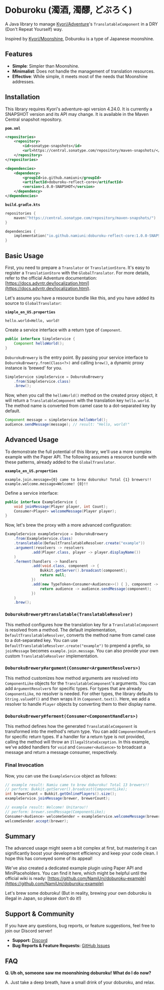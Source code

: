# Doburoku (濁酒, 濁醪, どぶろく)

A Java library to manage [Kyori/Adventure](https://github.com/KyoriPowered/adventure)'s `TranslatableComponent` in a DRY (Don't Repeat Yourself) way. 

Inspired by [Kyori/Moonshine](https://github.com/KyoriPowered/moonshine), Doburoku is a type of Japanese moonshine.

## Features

* **Simple**: Simpler than Moonshine.
* **Minimalist**: Does not handle the management of translation resources.
* **Effective**: While simple, it meets most of the needs that Moonshine addresses.

## Installation

This library requires Kyori's adventure-api version 4.24.0. It is currently a SNAPSHOT version and its API may change. It is available in the Maven Central snapshot repository.

**`pom.xml`**

```xml
<repositories>
    <repository>
        <id>sonatype-snapshots</id>
        <url>https://central.sonatype.com/repository/maven-snapshots/</url>
    </repository>
</repositories>

<dependencies>
    <dependency>
        <groupId>io.github.namiuni</groupId>
        <artifactId>doburoku-reflect-core</artifactId>
        <version>1.0.0-SNAPSHOT</version>
    </dependency>
</dependencies>
```

**`build.gradle.kts`**

```kotlin
repositories {
    maven("https://central.sonatype.com/repository/maven-snapshots/")
}

dependencies {
    implementation("io.github.namiuni:doburoku-reflect-core:1.0.0-SNAPSHOT")
}
```

## Basic Usage

First, you need to prepare a `Translator` or `TranslationStore`. It's easy to register a `TranslationStore` with the `GlobalTranslator`. For more details, refer to the official Adventure documentation: [https://docs.advntr.dev/localization.html](https://docs.advntr.dev/localization.html).

Let's assume you have a resource bundle like this, and you have added its source to `GlobalTranslator`:

**`simple_en_US.properties`**

```properties
hello.world=Hello, world!
```

Create a service interface with a return type of `Component`.

```java
public interface SimpleService {
    Component helloWorld();
}
```

`DoburokuBrewery` is the entry point. By passing your service interface to `DoburokuBrewery.from(Class<?>)` and calling `brew()`, a dynamic proxy instance is 'brewed' for you.

```java
SimpleService simpleService = DoburokuBrewery
    .from(SimpleService.class)
    .brew();
```

Now, when you call the `helloWorld()` method on the created proxy object, it will return a `TranslatableComponent` with the translation key `hello.world`. The method name is converted from camel case to a dot-separated key by default.

```java
Component message = simpleService.helloWorld();
audience.sendMessage(message); // result: "Hello, world!"
```

## Advanced Usage

To demonstrate the full potential of this library, we'll use a more complex example with the Paper API. The following assumes a resource bundle with these patterns, already added to the `GlobalTranslator`.

**`example_en_US.properties`**

```properties
example.join.message={0} came to brew doburoku! Total {1} brewers!!
example.welcome.message=Welcome! {0}!!
```

Define a service interface:

```java
public interface ExampleService {
    void joinMessage(Player player, int Count);
    Consumer<Player> welcomeMessage(Player player);
}
```

Now, let's brew the proxy with a more advanced configuration:

```java
ExampleService exampleService = DoburokuBrewery
    .from(ExampleService.class)
    .translatable(DefaultTranslatableResolver.create("example"))
    .argument(resolvers -> resolvers
            .add(Player.class, player -> player.displayName())
    )
    .ferment(handlers -> handlers
            .add(void.class, component -> {
                Bukkit.getServer().broadcast(component);
                return null;
            })
            .add(new TypeToken<Consumer<Audience>>() { }, component -> {
                return audience -> audience.sendMessage(component);
            })
    )
    .brew();
```

### `DoburokuBrewery#translatable(TranslatableResolver)`

This method configures how the translation key for a `TranslatableComponent` is resolved from a method. The default implementation, `DefaultTranslatableResolver`, converts the method name from camel case to a dot-separated key. You can use `DefaultTranslatableResolver.create("example")` to prepend a prefix, so `joinMessage` becomes `example.join.message`. You can also provide your own custom `TranslatableResolver` implementation.

### `DoburokuBrewery#argument(Consumer<ArgumentResolvers>)`

This method customizes how method arguments are resolved into `ComponentLike` objects for the `TranslatableComponent`'s arguments. You can add `ArgumentResolver`s for specific types. For types that are already `ComponentLike`, no resolver is needed. For other types, the library defaults to `String.valueOf()` and then wraps it in `Component.text()`. Here, we add a resolver to handle `Player` objects by converting them to their display name.

### `DoburokuBrewery#ferment(Consumer<ComponentHandlers>)`

This method defines how the generated `TranslatableComponent` is transformed into the method's return type. You can add `ComponentHandler`s for specific return types. If a handler for a return type is not provided, calling the method will throw an `IllegalStateException`. In this example, we've added handlers for `void` and `Consumer<Audience>` to broadcast a message and return a message consumer, respectively.

### Final Invocation

Now, you can use the `ExampleService` object as follows:

```java
// example result: Namiu came to brew doburoku! Total 13 brewers!!
// perform: Bukkit.getServer().broadcast(ComponentLike);
int brewerCount = Bukkit.getOnlinePlayers().size();
exampleService.joinMessage(brewer, brewerCount); 

// example result: Welcome! Unitarou!!
// perform: brewer.sendMessage(ComponentLike);
Consumer<Audience> welcomeSender = exampleService.welcomeMessage(brewer);
welcomeSender.accept(brewer);
```

## Summary

The advanced usage might seem a bit complex at first, but mastering it can significantly boost your development efficiency and keep your code clean. I hope this has conveyed some of its appeal\!

We've also created a dedicated example plugin using Paper API and MiniPlaceholders. You can find it here, which might be helpful until the official wiki is ready:
[https://github.com/NamiUni/doburoku-example](https://github.com/NamiUni/doburoku-example)

Let's brew some doburoku\! (But in reality, brewing your own doburoku is illegal in Japan, so please don't do it\!)

## Support & Community

If you have any questions, bug reports, or feature suggestions, feel free to join our Discord server!

* **Support:** [Discord](https://discord.gg/X9s7q9ps33)
* **Bug Reports & Feature Requests:** [GitHub Issues](https://github.com/NamiUni/doburoku/issues)

## FAQ

**Q. Uh oh, someone saw me moonshining doburoku! What do I do now?**

A. Just take a deep breath, have a small drink of your doburoku, and relax.
